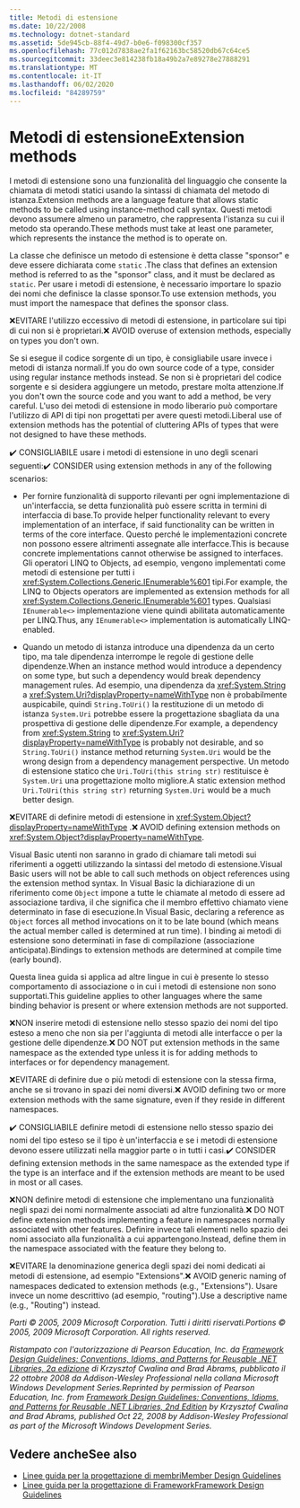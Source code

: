 ```yaml
---
title: Metodi di estensione
ms.date: 10/22/2008
ms.technology: dotnet-standard
ms.assetid: 5de945cb-88f4-49d7-b0e6-f098300cf357
ms.openlocfilehash: 77c012d7838ae2fa1f62163bc58520db67c64ce5
ms.sourcegitcommit: 33deec3e814238fb18a49b2a7e89278e27888291
ms.translationtype: MT
ms.contentlocale: it-IT
ms.lasthandoff: 06/02/2020
ms.locfileid: "84289759"
---
```

# <a name="extension-methods"></a><span data-ttu-id="5cc0a-102">Metodi di estensione</span><span class="sxs-lookup"><span data-stu-id="5cc0a-102">Extension methods</span></span>

<span data-ttu-id="5cc0a-103">I metodi di estensione sono una funzionalità del linguaggio che consente la chiamata di metodi statici usando la sintassi di chiamata del metodo di istanza.</span><span class="sxs-lookup"><span data-stu-id="5cc0a-103">Extension methods are a language feature that allows static methods to be called using instance-method call syntax.</span></span> <span data-ttu-id="5cc0a-104">Questi metodi devono assumere almeno un parametro, che rappresenta l'istanza su cui il metodo sta operando.</span><span class="sxs-lookup"><span data-stu-id="5cc0a-104">These methods must take at least one parameter, which represents the instance the method is to operate on.</span></span>

 <span data-ttu-id="5cc0a-105">La classe che definisce un metodo di estensione è detta classe "sponsor" e deve essere dichiarata come `static` .</span><span class="sxs-lookup"><span data-stu-id="5cc0a-105">The class that defines an extension method is referred to as the "sponsor" class, and it must be declared as `static`.</span></span> <span data-ttu-id="5cc0a-106">Per usare i metodi di estensione, è necessario importare lo spazio dei nomi che definisce la classe sponsor.</span><span class="sxs-lookup"><span data-stu-id="5cc0a-106">To use extension methods, you must import the namespace that defines the sponsor class.</span></span>

 <span data-ttu-id="5cc0a-107">❌EVITARE l'utilizzo eccessivo di metodi di estensione, in particolare sui tipi di cui non si è proprietari.</span><span class="sxs-lookup"><span data-stu-id="5cc0a-107">❌ AVOID overuse of extension methods, especially on types you don't own.</span></span>

 <span data-ttu-id="5cc0a-108">Se si esegue il codice sorgente di un tipo, è consigliabile usare invece i metodi di istanza normali.</span><span class="sxs-lookup"><span data-stu-id="5cc0a-108">If you do own source code of a type, consider using regular instance methods instead.</span></span> <span data-ttu-id="5cc0a-109">Se non si è proprietari del codice sorgente e si desidera aggiungere un metodo, prestare molta attenzione.</span><span class="sxs-lookup"><span data-stu-id="5cc0a-109">If you don't own the source code and you want to add a method, be very careful.</span></span> <span data-ttu-id="5cc0a-110">L'uso dei metodi di estensione in modo liberario può comportare l'utilizzo di API di tipi non progettati per avere questi metodi.</span><span class="sxs-lookup"><span data-stu-id="5cc0a-110">Liberal use of extension methods has the potential of cluttering APIs of types that were not designed to have these methods.</span></span>

 <span data-ttu-id="5cc0a-111">✔️ CONSIGLIABILE usare i metodi di estensione in uno degli scenari seguenti:</span><span class="sxs-lookup"><span data-stu-id="5cc0a-111">✔️ CONSIDER using extension methods in any of the following scenarios:</span></span>

- <span data-ttu-id="5cc0a-112">Per fornire funzionalità di supporto rilevanti per ogni implementazione di un'interfaccia, se detta funzionalità può essere scritta in termini di interfaccia di base.</span><span class="sxs-lookup"><span data-stu-id="5cc0a-112">To provide helper functionality relevant to every implementation of an interface, if said functionality can be written in terms of the core interface.</span></span> <span data-ttu-id="5cc0a-113">Questo perché le implementazioni concrete non possono essere altrimenti assegnate alle interfacce.</span><span class="sxs-lookup"><span data-stu-id="5cc0a-113">This is because concrete implementations cannot otherwise be assigned to interfaces.</span></span> <span data-ttu-id="5cc0a-114">Gli operatori LINQ to Objects, ad esempio, vengono implementati come metodi di estensione per tutti i <xref:System.Collections.Generic.IEnumerable%601> tipi.</span><span class="sxs-lookup"><span data-stu-id="5cc0a-114">For example, the LINQ to Objects operators are implemented as extension methods for all <xref:System.Collections.Generic.IEnumerable%601> types.</span></span> <span data-ttu-id="5cc0a-115">Qualsiasi `IEnumerable<>` implementazione viene quindi abilitata automaticamente per LINQ.</span><span class="sxs-lookup"><span data-stu-id="5cc0a-115">Thus, any `IEnumerable<>` implementation is automatically LINQ-enabled.</span></span>

- <span data-ttu-id="5cc0a-116">Quando un metodo di istanza introduce una dipendenza da un certo tipo, ma tale dipendenza interrompe le regole di gestione delle dipendenze.</span><span class="sxs-lookup"><span data-stu-id="5cc0a-116">When an instance method would introduce a dependency on some type, but such a dependency would break dependency management rules.</span></span> <span data-ttu-id="5cc0a-117">Ad esempio, una dipendenza da <xref:System.String> a <xref:System.Uri?displayProperty=nameWithType> non è probabilmente auspicabile, quindi `String.ToUri()` la restituzione di un metodo di istanza `System.Uri` potrebbe essere la progettazione sbagliata da una prospettiva di gestione delle dipendenze.</span><span class="sxs-lookup"><span data-stu-id="5cc0a-117">For example, a dependency from <xref:System.String> to <xref:System.Uri?displayProperty=nameWithType> is probably not desirable, and so `String.ToUri()` instance method returning `System.Uri` would be the wrong design from a dependency management perspective.</span></span> <span data-ttu-id="5cc0a-118">Un metodo di estensione statico che `Uri.ToUri(this string str)` restituisce è `System.Uri` una progettazione molto migliore.</span><span class="sxs-lookup"><span data-stu-id="5cc0a-118">A static extension method `Uri.ToUri(this string str)` returning `System.Uri` would be a much better design.</span></span>

 <span data-ttu-id="5cc0a-119">❌EVITARE di definire metodi di estensione in <xref:System.Object?displayProperty=nameWithType> .</span><span class="sxs-lookup"><span data-stu-id="5cc0a-119">❌ AVOID defining extension methods on <xref:System.Object?displayProperty=nameWithType>.</span></span>

 <span data-ttu-id="5cc0a-120">Visual Basic utenti non saranno in grado di chiamare tali metodi sui riferimenti a oggetti utilizzando la sintassi del metodo di estensione.</span><span class="sxs-lookup"><span data-stu-id="5cc0a-120">Visual Basic users will not be able to call such methods on object references using the extension method syntax.</span></span> <span data-ttu-id="5cc0a-121">In Visual Basic la dichiarazione di un riferimento come `Object` impone a tutte le chiamate al metodo di essere ad associazione tardiva, il che significa che il membro effettivo chiamato viene determinato in fase di esecuzione.</span><span class="sxs-lookup"><span data-stu-id="5cc0a-121">In Visual Basic, declaring a reference as `Object` forces all method invocations on it to be late bound (which means the actual member called is determined at run time).</span></span> <span data-ttu-id="5cc0a-122">I binding ai metodi di estensione sono determinati in fase di compilazione (associazione anticipata).</span><span class="sxs-lookup"><span data-stu-id="5cc0a-122">Bindings to extension methods are determined at compile time (early bound).</span></span>

 <span data-ttu-id="5cc0a-123">Questa linea guida si applica ad altre lingue in cui è presente lo stesso comportamento di associazione o in cui i metodi di estensione non sono supportati.</span><span class="sxs-lookup"><span data-stu-id="5cc0a-123">This guideline applies to other languages where the same binding behavior is present or where extension methods are not supported.</span></span>

 <span data-ttu-id="5cc0a-124">❌NON inserire metodi di estensione nello stesso spazio dei nomi del tipo esteso a meno che non sia per l'aggiunta di metodi alle interfacce o per la gestione delle dipendenze.</span><span class="sxs-lookup"><span data-stu-id="5cc0a-124">❌ DO NOT put extension methods in the same namespace as the extended type unless it is for adding methods to interfaces or for dependency management.</span></span>

 <span data-ttu-id="5cc0a-125">❌EVITARE di definire due o più metodi di estensione con la stessa firma, anche se si trovano in spazi dei nomi diversi.</span><span class="sxs-lookup"><span data-stu-id="5cc0a-125">❌ AVOID defining two or more extension methods with the same signature, even if they reside in different namespaces.</span></span>

 <span data-ttu-id="5cc0a-126">✔️ CONSIGLIABILE definire metodi di estensione nello stesso spazio dei nomi del tipo esteso se il tipo è un'interfaccia e se i metodi di estensione devono essere utilizzati nella maggior parte o in tutti i casi.</span><span class="sxs-lookup"><span data-stu-id="5cc0a-126">✔️ CONSIDER defining extension methods in the same namespace as the extended type if the type is an interface and if the extension methods are meant to be used in most or all cases.</span></span>

 <span data-ttu-id="5cc0a-127">❌NON definire metodi di estensione che implementano una funzionalità negli spazi dei nomi normalmente associati ad altre funzionalità.</span><span class="sxs-lookup"><span data-stu-id="5cc0a-127">❌ DO NOT define extension methods implementing a feature in namespaces normally associated with other features.</span></span> <span data-ttu-id="5cc0a-128">Definire invece tali elementi nello spazio dei nomi associato alla funzionalità a cui appartengono.</span><span class="sxs-lookup"><span data-stu-id="5cc0a-128">Instead, define them in the namespace associated with the feature they belong to.</span></span>

 <span data-ttu-id="5cc0a-129">❌EVITARE la denominazione generica degli spazi dei nomi dedicati ai metodi di estensione, ad esempio "Extensions".</span><span class="sxs-lookup"><span data-stu-id="5cc0a-129">❌ AVOID generic naming of namespaces dedicated to extension methods (e.g., "Extensions").</span></span> <span data-ttu-id="5cc0a-130">Usare invece un nome descrittivo (ad esempio, "routing").</span><span class="sxs-lookup"><span data-stu-id="5cc0a-130">Use a descriptive name (e.g., "Routing") instead.</span></span>

 <span data-ttu-id="5cc0a-131">*Parti &copy; 2005, 2009 Microsoft Corporation. Tutti i diritti riservati.*</span><span class="sxs-lookup"><span data-stu-id="5cc0a-131">*Portions &copy; 2005, 2009 Microsoft Corporation. All rights reserved.*</span></span>

 <span data-ttu-id="5cc0a-132">*Ristampato con l'autorizzazione di Pearson Education, Inc. da [Framework Design Guidelines: Conventions, Idioms, and Patterns for Reusable .NET Libraries, 2a edizione](https://www.informit.com/store/framework-design-guidelines-conventions-idioms-and-9780321545619) di Krzysztof Cwalina and Brad Abrams, pubblicato il 22 ottobre 2008 da Addison-Wesley Professional nella collana Microsoft Windows Development Series.*</span><span class="sxs-lookup"><span data-stu-id="5cc0a-132">*Reprinted by permission of Pearson Education, Inc. from [Framework Design Guidelines: Conventions, Idioms, and Patterns for Reusable .NET Libraries, 2nd Edition](https://www.informit.com/store/framework-design-guidelines-conventions-idioms-and-9780321545619) by Krzysztof Cwalina and Brad Abrams, published Oct 22, 2008 by Addison-Wesley Professional as part of the Microsoft Windows Development Series.*</span></span>

## <a name="see-also"></a><span data-ttu-id="5cc0a-133">Vedere anche</span><span class="sxs-lookup"><span data-stu-id="5cc0a-133">See also</span></span>

- [<span data-ttu-id="5cc0a-134">Linee guida per la progettazione di membri</span><span class="sxs-lookup"><span data-stu-id="5cc0a-134">Member Design Guidelines</span></span>](member.md)
- [<span data-ttu-id="5cc0a-135">Linee guida per la progettazione di Framework</span><span class="sxs-lookup"><span data-stu-id="5cc0a-135">Framework Design Guidelines</span></span>](index.md)

